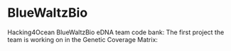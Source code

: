 # BlueWaltzBio
Hacking4Ocean BlueWaltzBio eDNA team code bank: 
The first project the team is working on in the Genetic Coverage Matrix: 
